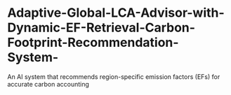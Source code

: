 # Adaptive-Global-LCA-Advisor-with-Dynamic-EF-Retrieval-Carbon-Footprint-Recommendation-System-
An AI system that recommends region-specific emission factors (EFs) for accurate carbon accounting
